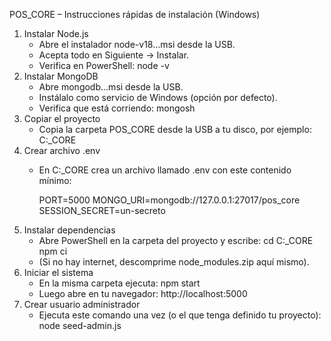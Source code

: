 POS_CORE – Instrucciones rápidas de instalación (Windows)

1.  Instalar Node.js
    -   Abre el instalador node-v18…msi desde la USB.
    -   Acepta todo en Siguiente → Instalar.
    -   Verifica en PowerShell: node -v
2.  Instalar MongoDB
    -   Abre mongodb…msi desde la USB.
    -   Instálalo como servicio de Windows (opción por defecto).
    -   Verifica que está corriendo: mongosh
3.  Copiar el proyecto
    -   Copia la carpeta POS_CORE desde la USB a tu disco, por ejemplo:
        C:_CORE
4.  Crear archivo .env
    -   En C:_CORE crea un archivo llamado .env con este contenido
        mínimo:

        PORT=5000 MONGO_URI=mongodb://127.0.0.1:27017/pos_core
        SESSION_SECRET=un-secreto
5.  Instalar dependencias
    -   Abre PowerShell en la carpeta del proyecto y escribe: cd C:_CORE
        npm ci
    -   (Si no hay internet, descomprime node_modules.zip aquí mismo).
6.  Iniciar el sistema
    -   En la misma carpeta ejecuta: npm start
    -   Luego abre en tu navegador: http://localhost:5000
7.  Crear usuario administrador
    -   Ejecuta este comando una vez (o el que tenga definido tu
        proyecto): node seed-admin.js